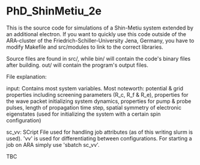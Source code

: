 # PhD_ShinMetiu_2e

This is the source code for simulations of a Shin-Metiu system extended by an additional electron. If you want to quickly use this code outside of the ARA-cluster of the Friedrich-Schiller-University Jena, Germany, you have to modify Makefile and src/modules to link to the correct libraries.

Source files are found in src/, while bin/ will contain the code's binary files after building. out/ will contain the program's output files.

File explanation:

input:
	Contains most system variables. Most noteworth: potential & grid properties including screening parameters (R_c, R_f & R_e), properties for the wave packet initializing system dynamics, properties for pump & probe pulses, length of propagation time step, spatial symmetry of electronic eigenstates (used for initializing the system with a certain spin configuration)

sc_vv:
	SCript File used for handling job attributes (as of this writing slurm is used). 'vv' is used for differentiating between configurations. For starting a job on ARA simply use 'sbatch sc_vv'.

TBC